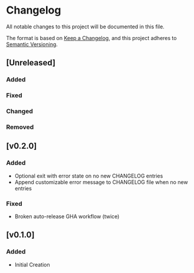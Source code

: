# Changelog

All notable changes to this project will be documented in this file.

The format is based on [Keep a Changelog](https://keepachangelog.com/en/1.0.0/),
and this project adheres to [Semantic Versioning](https://semver.org/spec/v2.0.0.html).

## [Unreleased]

### Added

### Fixed

### Changed

### Removed

## [v0.2.0]

### Added

- Optional exit with error state on no new CHANGELOG entries
- Append customizable error message to CHANGELOG file when no new entries

### Fixed

- Broken auto-release GHA workflow (twice)

## [v0.1.0]

### Added

- Initial Creation
